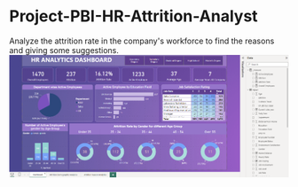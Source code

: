 # Project-PBI-HR-Attrition-Analyst
Analyze the attrition rate in the company's workforce to find the reasons and giving some suggestions.
![Alt text](https://github.com/vynntmuop0405/Project-PBI-HR-Attrition-Analyst/blob/main/Page%201_%20Dashboard.png)
